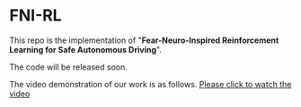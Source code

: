 # FNI-RL
This repo is the implementation of "**Fear-Neuro-Inspired Reinforcement Learning for Safe Autonomous Driving**".  

The code will be released soon.

The video demonstration of our work is as follows.
[Please click to watch the video](https://www.bilibili.com/video/BV1Mk4y157Da/?spm_id_from=333.337.search-card.all.click&vd_source=71620ac61fcf7851589c019bff140478)
